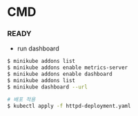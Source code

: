 # CMD

### READY
- run dashboard
```bash
$ minikube addons list
$ minikube addons enable metrics-server
$ minikube addons enable dashboard
$ minikube addons list
$ minikube dashboard --url
```

```bash
# 배포 적용
$ kubectl apply -f httpd-deployment.yaml
```

